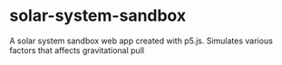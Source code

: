 # solar-system-sandbox
A solar system sandbox web app created with p5.js. Simulates various factors that affects gravitational pull
